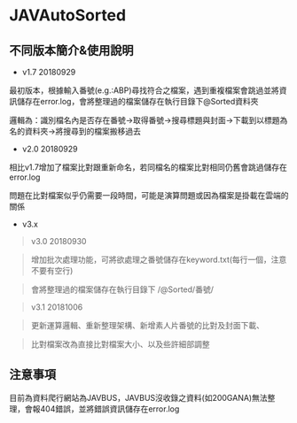 # JAVAutoSorted

## 不同版本簡介&使用說明
* v1.7 20180929

最初版本，根據輸入番號(e.g.:ABP)尋找符合之檔案，遇到重複檔案會跳過並將資訊儲存在error.log，會將整理過的檔案儲存在執行目錄下@Sorted資料夾

邏輯為：識別檔名內是否存在番號→取得番號→搜尋標題與封面→下載到以標題為名的資料夾→將搜尋到的檔案搬移過去

* v2.0 20180929

相比v1.7增加了檔案比對跟重新命名，若同檔名的檔案比對相同仍舊會跳過儲存在error.log

問題在比對檔案似乎仍需要一段時間，可能是演算問題或因為檔案是掛載在雲端的關係

* v3.x

> v3.0 20180930

> 增加批次處理功能，可將欲處理之番號儲存在keyword.txt(每行一個，注意不要有空行)

> 會將整理過的檔案儲存在執行目錄下 /@Sorted/番號/ 

> v3.1 20181006

> 更新運算邏輯、重新整理架構、新增素人片番號的比對及封面下載、

> 比對檔案改為直接比對檔案大小、以及些許細部調整

## 注意事項

目前為資料爬行網站為JAVBUS，JAVBUS沒收錄之資料(如200GANA)無法整理，會報404錯誤，並將錯誤資訊儲存在error.log
